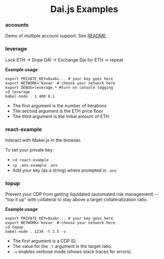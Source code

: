 <h1 align="center">
  Dai.js Examples
</h1>

### accounts

Demo of multiple account support. See [README](https://github.com/makerdao/integration-examples/blob/master/accounts/README.md).

### leverage

Lock ETH -> Draw DAI -> Exchange Dai for ETH -> repeat

__Example usage__
```shell
export PRIVATE_KEY=0xabc... # your key goes here
export NETWORK='kovan' # choose your network here
export DEBUG=leverage.* #turn on console logging
cd leverage
babel-node . 1 400 0.1
```
* The first argument is the number of iterations
* The second argument is the ETH price floor
* The third argument is the initial amount of ETH

### react-example

Interact with Maker.js in the browser.

To set your private key:
* `cd react-example`
* `cp .env.example .env`
* Add your key (as a string) where prompted in `.env`


### topup

Prevent your CDP from getting liquidated (automated risk management) -- "top it up" with collateral to stay above a target collateralization ratio.

__Example usage__
```shell
export PRIVATE_KEY=0xabc... # your key goes here
export NETWORK='kovan' # choose your network here
cd topup
babel-node . 1234 -t 2.5 -v
```
* The first argument is a CDP ID.
* The value for the `-t` argument is the target ratio.
* `-v` enables verbose mode (shows stack traces for errors).
